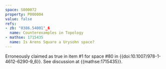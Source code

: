 ```yaml
---
space: S000072
property: P000004
value: false
refs:
- zb: "0386.54001"_6
  name: Counterexamples in Topology
- mathse: 1715435
  name: Is Arens Square a Urysohn space?
---
```


Erroneously claimed as true in item #1 for space #80 in {{doi:10.1007/978-1-4612-6290-9_6}}.
See discussion at {{mathse:1715435}}.
